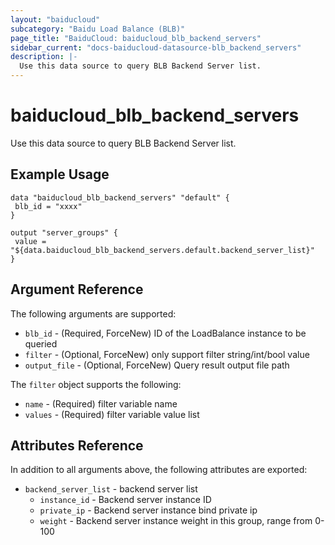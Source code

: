 ```yaml
---
layout: "baiducloud"
subcategory: "Baidu Load Balance (BLB)"
page_title: "BaiduCloud: baiducloud_blb_backend_servers"
sidebar_current: "docs-baiducloud-datasource-blb_backend_servers"
description: |-
  Use this data source to query BLB Backend Server list.
---
```


# baiducloud_blb_backend_servers

Use this data source to query BLB Backend Server list.

## Example Usage

```hcl
data "baiducloud_blb_backend_servers" "default" {
 blb_id = "xxxx"
}

output "server_groups" {
 value = "${data.baiducloud_blb_backend_servers.default.backend_server_list}"
}
```

## Argument Reference

The following arguments are supported:

* `blb_id` - (Required, ForceNew) ID of the LoadBalance instance to be queried
* `filter` - (Optional, ForceNew) only support filter string/int/bool value
* `output_file` - (Optional, ForceNew) Query result output file path

The `filter` object supports the following:

* `name` - (Required) filter variable name
* `values` - (Required) filter variable value list

## Attributes Reference

In addition to all arguments above, the following attributes are exported:

* `backend_server_list` - backend server list
  * `instance_id` - Backend server instance ID
  * `private_ip` - Backend server instance bind private ip
  * `weight` - Backend server instance weight in this group, range from 0-100


